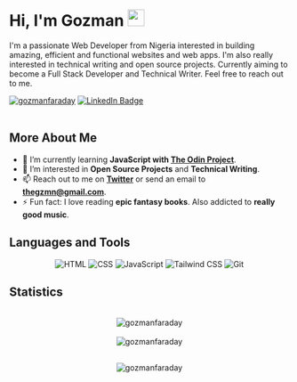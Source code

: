 <h1>
  Hi, I'm Gozman
  <img src="https://media.giphy.com/media/hvRJCLFzcasrR4ia7z/giphy.gif" width="30px"/>
</h1>

<p>
  I'm a passionate Web Developer from Nigeria interested in building amazing, efficient and functional websites and web apps. I'm also really interested in technical writing and open source projects. Currently aiming to become a Full Stack Developer and Technical Writer. Feel free to reach out to me.
</p>

<div id="badges" align="left">
  <a href="https://twitter.com/gozmanfaraday" target="_blank">
    <img src="https://img.shields.io/badge/@gozmanfaraday-1DA1F2?logo=twitter&style=for-the-badge&logoColor=white" alt="gozmanfaraday" /></a>
  <a href="https://www.linkedin.com/in/goziem-sunday-a9990a202/" target="_blank">
    <img src="https://img.shields.io/badge/Goziem%20Sunday-0A66C2?style=for-the-badge&logo=linkedin&logoColor=white" alt="LinkedIn Badge"/>
  </a>
</div>

<br>

<h2 align="left">More About Me</h2>

- 🌱 I’m currently learning **JavaScript with [The Odin Project](https://www.theodinproject.com/)**.
- 👀 I’m interested in **Open Source Projects** and **Technical Writing**.
- 📫 Reach out to me on **[Twitter](https://twitter.com/GozmanFaraday)** or send an email to **thegzmn@gmail.com**.
- ⚡ Fun fact: I love reading **epic fantasy books**. Also addicted to **really good music**.

<h2 align="left">Languages and Tools</h2>
<div align="center">
  <img alt="HTML" src="https://img.shields.io/badge/HTML-E34F26?logo=html5&logoColor=white&style=for-the-badge"/>
  <img alt="CSS" src="https://img.shields.io/badge/CSS-1572B6?logo=css3&logoColor=white&style=for-the-badge"/>
  <img alt="JavaScript" src="https://img.shields.io/badge/JavaScript-F7DF1E?logo=javascript&logoColor=black&style=for-the-badge"/>
  <img alt="Tailwind CSS" src="https://img.shields.io/badge/TailwindCSS-06B6D4?logo=tailwind-css&logoColor=white&style=for-the-badge"/>
  <img alt="Git" src="https://img.shields.io/badge/Git-F05032?logo=git&logoColor=white&style=for-the-badge"/>
</div>

<h2 align="left">Statistics</h2>
<br>
<div align="center">
  <img align="center" src="https://github-readme-stats.vercel.app/api/top-langs?username=gozmanfaraday&show_icons=true&locale=en&layout=compact&theme=react&count_private=true&include_all_commits=true" alt="gozmanfaraday"/>
</div>
<br>
<div align="center">
  <img align="center" src="https://github-readme-stats.vercel.app/api?username=gozmanfaraday&show_icons=true&locale=en&theme=react&count_private=true&include_all_commits=true" alt="gozmanfaraday"/>
</div>

<h2 align="left"></h2>
<div align="center"> 
  <img src="https://komarev.com/ghpvc/?username=gozmanfaraday&label=Profile%20views&color=0e75b6&style=flat" alt="gozmanfaraday"/>
</div>

























<!-- COMMENTED OUT
<div id="header" align="center">
  <img src="https://media.giphy.com/media/gjrYDwbjnK8x36xZIO/giphy.gif" width="180"/>
</div>

<h1 align="center">
  Hello there! I am Gozman
  <img src="https://media.giphy.com/media/hvRJCLFzcasrR4ia7z/giphy.gif" width="30px"/>
</h1>

<div id="badges" align="center">
  <a href="https://twitter.com/GozmanFaraday">
    <img src="https://img.shields.io/badge/Twitter-blue?style=for-the-badge&logo=twitter&logoColor=white" alt="Twitter Badge"/>
  </a>
  <a href="https://www.linkedin.com/in/goziem-sunday-a9990a202/">
    <img src="https://img.shields.io/badge/LinkedIn-blue?style=for-the-badge&logo=linkedin&logoColor=white" alt="LinkedIn Badge"/>
  </a>
</div>

<div id="counter" align="center">
  <img src="https://komarev.com/ghpvc/?username=your-github-username&style=flat-square&color=blue" alt=""/>
</div>

**gozmanfaraday/gozmanfaraday** is a ✨ _special_ ✨ repository because its `README.md` (this file) appears on your GitHub profile.

Here are some ideas to get you started:

- 🔭 I’m currently working on ...
- 🌱 I’m currently learning ...
- 👯 I’m looking to collaborate on ...
- 🤔 I’m looking for help with ...
- 💬 Ask me about ...
- 📫 How to reach me: ...
- 😄 Pronouns: ...
- ⚡ Fun fact: ...


<div align="center">
  <img align="center" src="https://github-readme-streak-stats.herokuapp.com/?user=gozmanfaraday&theme=react&count_private=true&include_all_commits=true" alt="gozmanfaraday"/>
</div>




<div align="center">
  <img align="center" src="https://github-readme-stats.vercel.app/api/top-langs?username=gozmanfaraday&show_icons=true&locale=en&layout=compact&theme=react&count_private=true&include_all_commits=true" alt="gozmanfaraday"/>
</div>




<div align="center">
  <a href="https://twitter.com/GozmanFaraday">
    <img src="https://img.shields.io/badge/Twitter-blue?style=for-the-badge&logo=twitter&logoColor=white" alt="Twitter Badge"/>
  </a>
  <a href="https://www.linkedin.com/in/goziem-sunday-a9990a202/">
    <img src="https://img.shields.io/badge/LinkedIn-blue?style=for-the-badge&logo=linkedin&logoColor=white" alt="LinkedIn Badge"/>
  </a>
</div>
-->
